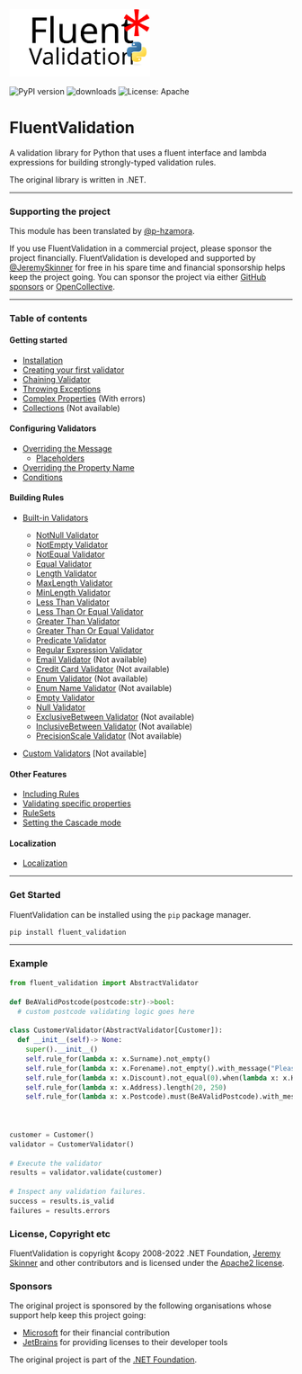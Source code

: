 <p>
<img src="https://github.com/p-hzamora/FluentValidation/blob/main/logo/fluent-validation-python-logo.svg" alt="FluentValidation" width="250px" />
</p>

<!-- ![Unit Tests](https://img.shields.io/badge/Unit%20Tests-95.16%-d9c824.svg) -->
![PyPI version](https://img.shields.io/pypi/v/fluent_validation.svg)
![downloads](https://img.shields.io/pypi/dm/fluent_validation?label=downloads)
![License: Apache](https://img.shields.io/badge/license-Apache-green.svg)

# FluentValidation
A validation library for Python that uses a fluent interface
and lambda expressions for building strongly-typed validation rules.

The original library is written in .NET.

---
### Supporting the project
This module has been translated by [@p-hzamora](https://github.com/p-hzamora).

If you use FluentValidation in a commercial project, please sponsor the project financially. FluentValidation is developed and supported by [@JeremySkinner](https://github.com/JeremySkinner) for free in his spare time and financial sponsorship helps keep the project going. You can sponsor the project via either [GitHub sponsors](https://github.com/sponsors/JeremySkinner) or [OpenCollective](https://opencollective.com/FluentValidation).

---

### Table of contents
#### Getting started
- [Installation](https://github.com/p-hzamora/FluentValidation/blob/main/docs/installation.md)
- [Creating your first validator](https://github.com/p-hzamora/FluentValidation/blob/main/docs/start.md)
- [Chaining Validator](https://github.com/p-hzamora/FluentValidation/blob/main/docs/start.md#chaining-validators)
- [Throwing Exceptions](https://github.com/p-hzamora/FluentValidation/blob/main/docs/start.md#Throwing-Exceptions)
- [Complex Properties](https://github.com/p-hzamora/FluentValidation/blob/main/docs/start.md#complex-properties) (With errors)
- [Collections](https://github.com/p-hzamora/FluentValidation/blob/main/docs/collections.md) (Not available)



#### Configuring Validators
- [Overriding the Message](https://github.com/p-hzamora/FluentValidation/blob/main/docs/configuring.md#overriding-the-message)
  - [Placeholders](https://github.com/p-hzamora/FluentValidation/blob/main/docs/configuring.md#placeholders)
- [Overriding the Property Name](https://github.com/p-hzamora/FluentValidation/blob/main/docs/configuring.md#overriding-the-property-name)
- [Conditions](https://github.com/p-hzamora/FluentValidation/blob/main/docs/conditions.md)

#### Building Rules
- [Built-in Validators](https://github.com/p-hzamora/FluentValidation/blob/main/docs/built-in-validators.md#built-in-validators)
  - [NotNull Validator](https://github.com/p-hzamora/FluentValidation/blob/main/docs/built-in-validators.md#not_null-validator)
  - [NotEmpty Validator](https://github.com/p-hzamora/FluentValidation/blob/main/docs/built-in-validators.md#not_empty-validator)
  - [NotEqual Validator](https://github.com/p-hzamora/FluentValidation/blob/main/docs/built-in-validators.md#not_equal-validator)
  - [Equal Validator](https://github.com/p-hzamora/FluentValidation/blob/main/docs/built-in-validators.md#equal-validator)
  - [Length Validator](https://github.com/p-hzamora/FluentValidation/blob/main/docs/built-in-validators.md#length-validator)
  - [MaxLength Validator](https://github.com/p-hzamora/FluentValidation/blob/main/docs/built-in-validators.md#max_length-validator)
  - [MinLength Validator](https://github.com/p-hzamora/FluentValidation/blob/main/docs/built-in-validators.md#min_length-validator)
  - [Less Than Validator](https://github.com/p-hzamora/FluentValidation/blob/main/docs/built-in-validators.md#less-than-validator)
  - [Less Than Or Equal Validator](https://github.com/p-hzamora/FluentValidation/blob/main/docs/built-in-validators.md#less-than-or-equal-validator)
  - [Greater Than Validator](https://github.com/p-hzamora/FluentValidation/blob/main/docs/built-in-validators.md#greater-than-validator)
  - [Greater Than Or Equal Validator](https://github.com/p-hzamora/FluentValidation/blob/main/docs/built-in-validators.md#greater-than-or-equal-validator)
  - [Predicate Validator](https://github.com/p-hzamora/FluentValidation/blob/main/docs/built-in-validators.md#predicate-validator)
  - [Regular Expression Validator](https://github.com/p-hzamora/FluentValidation/blob/main/docs/built-in-validators.md#regular-expression-validator)
  - [Email Validator](https://github.com/p-hzamora/FluentValidation/blob/main/docs/built-in-validators.md#email-validator) (Not available)
  - [Credit Card Validator](https://github.com/p-hzamora/FluentValidation/blob/main/docs/built-in-validators.md#credit-card-validator) (Not available)
  - [Enum Validator](https://github.com/p-hzamora/FluentValidation/blob/main/docs/built-in-validators.md#enum-validator) (Not available)
  - [Enum Name Validator](https://github.com/p-hzamora/FluentValidation/blob/main/docs/built-in-validators.md#enum-name-validator) (Not available)
  - [Empty Validator](https://github.com/p-hzamora/FluentValidation/blob/main/docs/built-in-validators.md#empty-validator)
  - [Null Validator](https://github.com/p-hzamora/FluentValidation/blob/main/docs/built-in-validators.md#null-validator)
  - [ExclusiveBetween Validator](https://github.com/p-hzamora/FluentValidation/blob/main/docs/built-in-validators.md#exclusivebetween-validator) (Not available)
  - [InclusiveBetween Validator](https://github.com/p-hzamora/FluentValidation/blob/main/docs/built-in-validators.md#inclusivebetween-validator) (Not available)
  - [PrecisionScale Validator](https://github.com/p-hzamora/FluentValidation/blob/main/docs/built-in-validators.md#precisionscale-validator) (Not available)

- [Custom Validators](https://github.com/p-hzamora/FluentValidation/blob/main/docs/custom-validators.md) [Not available]

#### Other Features
- [Including Rules](https://github.com/p-hzamora/FluentValidation/blob/main/docs/including-rules.md)
- [Validating specific properties](https://github.com/p-hzamora/FluentValidation/blob/main/docs/specific-properties.md)
- [RuleSets](https://github.com/p-hzamora/FluentValidation/blob/main/docs/rulesets.md)
- [Setting the Cascade mode](https://github.com/p-hzamora/FluentValidation/blob/main/docs/cascade.md)

#### Localization
- [Localization](https://github.com/p-hzamora/FluentValidation/blob/main/docs/localization.md)

---

### Get Started

FluentValidation can be installed using the `pip` package manager.

```
pip install fluent_validation
```

<!-- [Review our documentation](https://docs.fluentvalidation.net) for instructions on how to use the package. -->

---

### Example
```python
from fluent_validation import AbstractValidator

def BeAValidPostcode(postcode:str)->bool:
  # custom postcode validating logic goes here

class CustomerValidator(AbstractValidator[Customer]):
  def __init__(self)-> None:
    super().__init__()
    self.rule_for(lambda x: x.Surname).not_empty()
    self.rule_for(lambda x: x.Forename).not_empty().with_message("Please specify a first name")
    self.rule_for(lambda x: x.Discount).not_equal(0).when(lambda x: x.HasDiscount)
    self.rule_for(lambda x: x.Address).length(20, 250)
    self.rule_for(lambda x: x.Postcode).must(BeAValidPostcode).with_message("Please specify a valid postcode")



customer = Customer()
validator = CustomerValidator()

# Execute the validator
results = validator.validate(customer)

# Inspect any validation failures.
success = results.is_valid
failures = results.errors
```

### License, Copyright etc

<!-- FluentValidation has adopted the [Code of Conduct](https://github.com/FluentValidation/FluentValidation/blob/main/.github/CODE_OF_CONDUCT.md) defined by the Contributor Covenant to clarify expected behavior in our community. -->

<!-- For more information see the [.NET Foundation Code of Conduct](https://dotnetfoundation.org/code-of-conduct). -->

FluentValidation is copyright &copy 2008-2022 .NET Foundation, [Jeremy Skinner](https://jeremyskinner.co.uk) and other contributors and is licensed under the [Apache2 license](https://github.com/JeremySkinner/FluentValidation/blob/master/License.txt).

### Sponsors

The original project is sponsored by the following organisations whose support help keep this project going:

- [Microsoft](https://microsoft.com) for their financial contribution 
- [JetBrains](https://www.jetbrains.com/?from=FluentValidation) for providing licenses to their developer tools

The original project is part of the [.NET Foundation](https://dotnetfoundation.org).